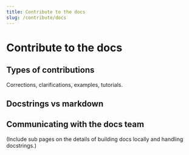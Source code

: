 ```yaml
---
title: Contribute to the docs
slug: /contribute/docs
---
```


# Contribute to the docs

## Types of contributions

Corrections, clarifications, examples, tutorials.

## Docstrings vs markdown

## Communicating with the docs team

(Include sub pages on the details of building docs locally and handling docstrings.)
